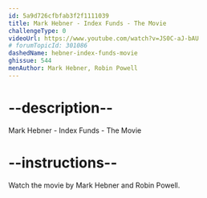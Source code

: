 ```yaml
---
id: 5a9d726cfbfab3f2f1111039
title: Mark Hebner - Index Funds - The Movie
challengeType: 0
videoUrl: https://www.youtube.com/watch?v=JS0C-aJ-bAU
# forumTopicId: 301086
dashedName: hebner-index-funds-movie
ghissue: 544
menAuthor: Mark Hebner, Robin Powell
---
```


# --description--

Mark Hebner - Index Funds - The Movie

# --instructions--

Watch the movie by Mark Hebner and Robin Powell.